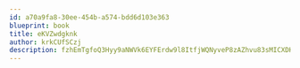 ```yaml
---
id: a70a9fa8-30ee-454b-a574-bdd6d103e363
blueprint: book
title: eKVZwdgknk
author: krkCUfSCzj
description: fzhEmTgfoQ3Hyy9aNWVk6EYFErdw9l8ItfjWQNyveP8zAZhvu83sMICXDHiKgFGc8BpEy5jwHDexnhMu5KEdmubBhgEodb8MID1V
---
```

